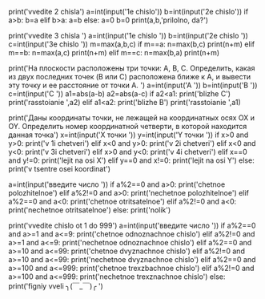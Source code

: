 print('vvedite 2 chisla')
a=int(input('1e chislo'))
b=int(input('2e chislo'))
if a>b:
    b=a
elif b>a:
    a=b
else:
    a=0
    b=0
print(a,b,'prilolno, da?')


print('vvedite 3 chisla ')
a=int(input('1e chislo '))
b=int(input('2e chislo '))
c=int(input('3e chislo '))
m=max(a,b,c)
if m==a:
    n=max(b,c)
    print(n+m)
elif m==b:
    n=max(a,c)
    print(n+m)
elif m==c:
    n=max(b,a)
    print(n+m)

print('На плоскости расположены три точки: A, B, C. Определить, какая из двух последних точек (B или C) расположена ближе к A, и вывести эту точку и ее расстояние от точки A. ')
a=int(input('A '))
b=int(input('B '))
c=int(input('C '))
a1=abs(a-b)
a2=abs(a-c)
if a2<a1:
    print('blizhe C')
    print('rasstoianie ',a2)
elif a1<a2:
    print('blizhe B')
    print('rasstoianie ',a1)



print('Даны координаты точки, не лежащей на координатных осях OX и OY. Определить номер координатной четверти, в которой находится данная точка')
x=int(input('X точки '))
y=int(input('Y точки '))
if x>0 and y>0:
    print('v 1i chetveri')
elif x<0 and y>0:
    print('v 2i chetveri')
elif x<0 and y<0:
    print('v 3i chetveri')
elif x>0 and y<0:
    print('v 4i chetveri')
elif x==0 and y!=0:
    print('lejit na osi X')
elif y==0 and x!=0:
    print('lejit na osi Y')
else:
    print('v tsentre osei koordinat')




a=int(input('введите число '))
if a%2==0 and a>0:
    print('chetnoe polozhitelnoe')
elif a%2!=0 and a>0:
    print('nechetnoe polozhitelnoe')
elif a%2==0 and a<0:
    print('chetnoe otritsatelnoe')
elif a%2!=0 and a<0:
    print('nechetnoe otritsatelnoe')
else:
    print('nolik')




print('vvedite chislo ot 1 do 999')
a=int(input('введите число '))
if a%2==0 and a>=1 and a<=9:
    print('chetnoe odnoznachnoe chislo')
elif a%2!=0 and a>=1 and a<=9:
    print('nechetnoe odnoznachnoe chislo')
elif a%2==0 and a>=10 and a<=99:
    print('chetnoe dvyznachnoe chislo')
elif a%2!=0 and a>=10 and a<=99:
    print('nechetnoe dvyznachnoe chislo')
elif a%2==0 and a>=100 and a<=999:
    print('chetnoe trexzbachnoe chislo')
elif a%2!=0 and a>=100 and a<=999:
    print('nechetnoe trexznachnoe chislo')
else:
    print('figniy vveli  ╮(￣_￣)╭  ')


